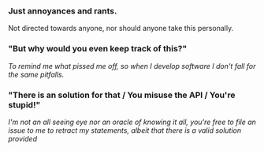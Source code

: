 ### Just annoyances and rants.

Not directed towards anyone, nor should anyone take this personally.

### **"But why would you even keep track of this?"**

_To remind me what pissed me off, so when I develop software I don't fall for the same pitfalls._

### **"There is an solution for that / You misuse the API / You're stupid!"**

_I'm not an all seeing eye nor an oracle of knowing it all, you're free to file an issue to me to retract my statements, albeit that there is a valid solution provided_


